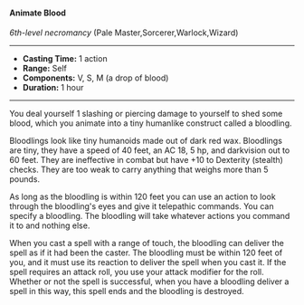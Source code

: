 #### Animate Blood
*6th-level necromancy* (Pale Master,Sorcerer,Warlock,Wizard)
___
- **Casting Time:** 1 action
- **Range:** Self
- **Components:** V, S, M (a drop of blood)
- **Duration:** 1 hour
---
You deal yourself 1 slashing or piercing damage to yourself to shed some blood, which you animate into a tiny humanlike construct called a bloodling.

Bloodlings look like tiny humanoids made out of dark red wax. Bloodlings are tiny, they have a speed of 40 feet, an AC 18, 5 hp, and darkvision out to 60 feet. They are ineffective in combat but have +10 to Dexterity (stealth) checks. They are too weak to carry anything that weighs more than 5 pounds.

As long as the bloodling is within 120 feet you can use an action to look through the bloodling's eyes and give it telepathic commands. You can specify a bloodling. The bloodling will take whatever actions you command it to and nothing else.

When you cast a spell with a range of touch, the bloodling can deliver the spell as if it had been the caster. The bloodling must be within 120 feet of you, and it must use its reaction to deliver the spell when you cast it. If the spell requires an attack roll, you use your attack modifier for the roll. Whether or not the spell is successful, when you have a bloodling deliver a spell in this way, this spell ends and the bloodling is destroyed.
